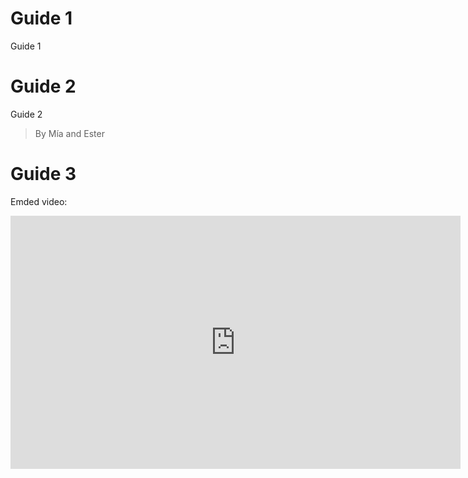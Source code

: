 # Guide 1



Guide 1


# Guide 2


Guide 2 

> By Mía and Ester


# Guide 3

Emded video:

<iframe id="ytplayer" type="text/html" width="720" height="405"
src="https://www.youtube.com/embed/M7lc1UVf-VE?autoplay=1&controls=0&loop=1&color=white"
frameborder="0" allowfullscreen>
